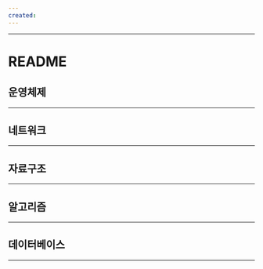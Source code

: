 ```yaml
---
created:
---
```

---
# **README**


## 운영체제



---
## 네트워크

---
## 자료구조

---
## 알고리즘

---
## 데이터베이스


---